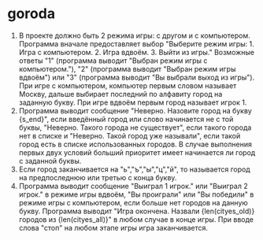 # goroda
1. В проекте должно быть 2 режима игры: с другом и с компьютером. Программа вначале предоставляет выбор "Выберите режим игры: 1. Игра с компьютером. 2. Игра вдвоём. 3. Выйти из игры." Возможные ответы "1" (программа выводит "Выбран режим игры с компьютером."), "2" (программа выводит "Выбран режим игры вдвоём") или "3" (программа выводит "Вы выбрали выход из игры"). При игре с компьютером, компьютер первым словом называет Москву, дальше выбирает последний по алфавиту город на заданную букву. При игре вдвоём первым город называет игрок 1.
2. Программа выводит сообщение "Неверно. Назовите город на букву {s_end}", если введённый город или слово начинается не с той буквы, "Неверно. Такого города не существует", если такого города нет в списке и "Неверно. Такой город уже называли", если такой город есть в списке использованных городов. В случае выполнения первых двух условий больший приоритет имеет начинается ли город с заданной буквы.
3. Если город заканчивается на "ь","ъ","ы","ц","й", то называется город на предпоследнюю или третью с конца букву.
4. Программа выводит сообщение "Выиграл 1 игрок." или "Выиграл 2 игрок." в режиме игры вдвоём, "Вы проиграли" или "Вы победили" в режиме игры с компьютером, если больше нет городов на данную букву. Программа выводит "Игра окончена. Назвали {len(cityes_old)} городов из {len(cityes_all)}" в любом случае в конце игры. При вводе слова "стоп" на любом этапе игры игра заканчивается.

